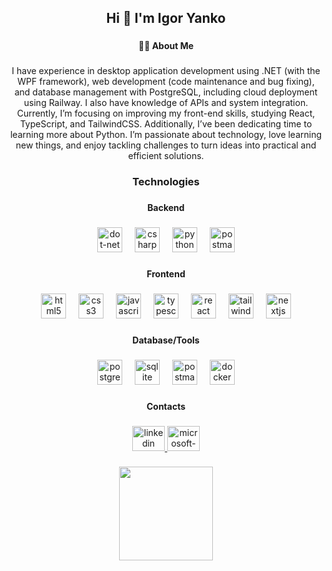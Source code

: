 <h2 align="center">Hi 👋 I'm Igor Yanko</h2>

###

<h4 align="center">👩‍💻 About Me</h4>

###

<p align="center">I have experience in desktop application development using .NET (with the WPF framework), web development (code maintenance and bug fixing), and database management with PostgreSQL, including cloud deployment using Railway. I also have knowledge of APIs and system integration. Currently, I’m focusing on improving my front-end skills, studying React, TypeScript, and TailwindCSS. Additionally, I’ve been dedicating time to learning more about Python. I’m passionate about technology, love learning new things, and enjoy tackling challenges to turn ideas into practical and efficient solutions.</p>

###

<h3 align="center">Technologies</h3>

###

<h4 align="center">Backend</h4>

###

<div align="center">
  <img src="https://skillicons.dev/icons?i=dotnet" height="40" alt="dot-net logo"  />
  <img width="12" />
  <img src="https://skillicons.dev/icons?i=cs" height="40" alt="csharp logo"  />
  <img width="12" />
  <img src="https://skillicons.dev/icons?i=py" height="40" alt="python logo"  />
  <img width="12" />
  <img src="https://skillicons.dev/icons?i=postman" height="40" alt="postman logo"  />
</div>

###

<h4 align="center">Frontend</h4>

###

<div align="center">
  <img src="https://skillicons.dev/icons?i=html" height="40" alt="html5 logo"  />
  <img width="12" />
  <img src="https://skillicons.dev/icons?i=css" height="40" alt="css3 logo"  />
  <img width="12" />
  <img src="https://skillicons.dev/icons?i=js" height="40" alt="javascript logo"  />
  <img width="12" />
  <img src="https://skillicons.dev/icons?i=ts" height="40" alt="typescript logo"  />
  <img width="12" />
  <img src="https://skillicons.dev/icons?i=react" height="40" alt="react logo"  />
  <img width="12" />
  <img src="https://skillicons.dev/icons?i=tailwind" height="40" alt="tailwindcss logo"  />
  <img width="12" />
  <img src="https://cdn.jsdelivr.net/gh/devicons/devicon/icons/nextjs/nextjs-original.svg" height="40" alt="nextjs logo"  />
</div>

###

<h4 align="center">Database/Tools</h4>

###

<div align="center">
  <img src="https://cdn.jsdelivr.net/gh/devicons/devicon/icons/postgresql/postgresql-original.svg" height="40" alt="postgresql logo"  />
  <img width="12" />
  <img src="https://cdn.jsdelivr.net/gh/devicons/devicon/icons/sqlite/sqlite-original.svg" height="40" alt="sqlite logo"  />
  <img width="12" />
  <img src="https://cdn.simpleicons.org/postman/FF6C37" height="40" alt="postman logo"  />
  <img width="12" />
  <img src="https://cdn.jsdelivr.net/gh/devicons/devicon/icons/docker/docker-original.svg" height="40" alt="docker logo"  />
</div>

###

<h4 align="center">Contacts</h4>

###

<div align="center">
  <a href="https://www.linkedin.com/in/igor-yanko-corr%C3%AAa-lemes-tvb/" target="_blank">
    <img src="https://raw.githubusercontent.com/maurodesouza/profile-readme-generator/master/src/assets/icons/social/linkedin/default.svg" width="52" height="40" alt="linkedin logo"  />
  </a>
  <a href="igoryankodev@hotmail.com" target="_blank">
    <img src="https://raw.githubusercontent.com/maurodesouza/profile-readme-generator/master/src/assets/icons/social/microsoft-outlook/default.svg" width="52" height="40" alt="microsoft-outlook logo"  />
  </a>
</div>

###

###

<div align="center">
  <img height="150" src="https://media.giphy.com/media/Yz0Gp8s9jKqRy/giphy.gif?cid=ecf05e47yo7wh799059fosuv91608gwy9ig3libn0yv81ixi&ep=v1_gifs_related&rid=giphy.gif&ct=g"  />
</div>

###
